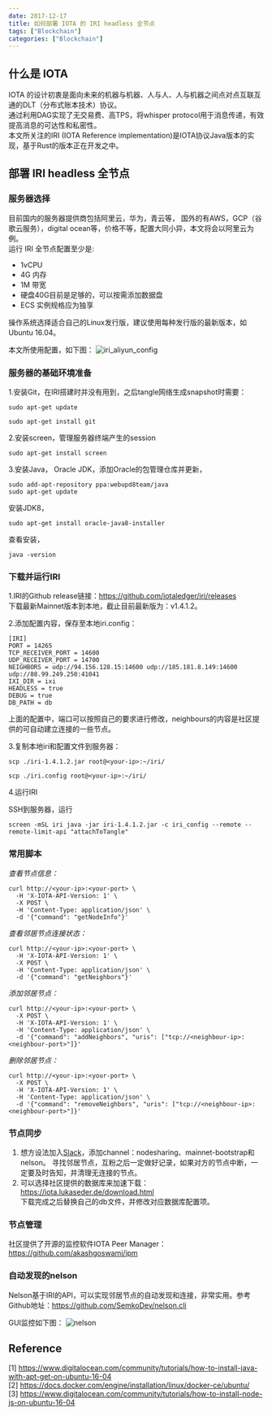 ```yaml
---
date: 2017-12-17
title: 如何部署 IOTA 的 IRI headless 全节点
tags: ["Blockchain"]
categories: ["Blockchain"]
---
```


## 什么是 IOTA
IOTA 的设计初衷是面向未来的机器与机器、人与人、人与机器之间点对点互联互通的DLT（分布式账本技术）协议。  
通过利用DAG实现了无交易费、高TPS，将whisper protocol用于消息传递，有效提高消息的可达性和私密性。  
本文所关注的IRI (IOTA Reference implementation)是IOTA协议Java版本的实现，基于Rust的版本正在开发之中。

## 部署 IRI headless 全节点

### 服务器选择
目前国内的服务器提供商包括阿里云，华为，青云等，
国外的有AWS，GCP（谷歌云服务），digital ocean等，价格不等，配置大同小异，本文将会以阿里云为例。  
运行 IRI 全节点配置至少是:

* 1vCPU  
* 4G 内存  
* 1M 带宽    
* 硬盘40G目前是足够的，可以按需添加数据盘  
* ECS 实例规格应为独享  

操作系统选择适合自己的Linux发行版，建议使用每种发行版的最新版本，如Ubuntu 16.04。

本文所使用配置，如下图：
![iri_aliyun_config](/static/iri-setup/iri_aliyun_config.png)

### 服务器的基础环境准备

1.安装Git，在IRI搭建时并没有用到，之后tangle网络生成snapshot时需要：

```
sudo apt-get update

sudo apt-get install git
```

2.安装screen，管理服务器终端产生的session

```
sudo apt-get install screen
```

3.安装Java，
Oracle JDK，添加Oracle的包管理仓库并更新，  

```
sudo add-apt-repository ppa:webupd8team/java
sudo apt-get update
```

安装JDK8，

```
sudo apt-get install oracle-java8-installer
```
查看安装，

```
java -version
```

### 下载并运行IRI

1.IRI的Github release链接：https://github.com/iotaledger/iri/releases  
下载最新Mainnet版本到本地，截止目前最新版为：v1.4.1.2。

2.添加配置内容，保存至本地iri.config：

```
[IRI]
PORT = 14265
TCP_RECEIVER_PORT = 14600
UDP_RECEIVER_PORT = 14700
NEIGHBORS = udp://94.156.128.15:14600 udp://185.181.8.149:14600 udp://88.99.249.250:41041
IXI_DIR = ixi
HEADLESS = true
DEBUG = true
DB_PATH = db
```

上面的配置中，端口可以按照自己的要求进行修改，neighbours的内容是社区提供的可自动建立连接的一些节点。  

3.复制本地iri和配置文件到服务器：

```
scp ./iri-1.4.1.2.jar root@<your-ip>:~/iri/

scp ./iri.config root@<your-ip>:~/iri/
```

4.运行IRI

SSH到服务器，运行

```
screen -mSL iri java -jar iri-1.4.1.2.jar -c iri_config --remote --remote-limit-api "attachToTangle"
```

### 常用脚本

*查看节点信息：*

```
curl http://<your-ip>:<your-port> \
  -H 'X-IOTA-API-Version: 1' \
  -X POST \
  -H 'Content-Type: application/json' \
  -d '{"command": "getNodeInfo"}'
```

*查看邻居节点连接状态：*

```
curl http://<your-ip>:<your-port> \
  -H 'X-IOTA-API-Version: 1' \
  -X POST \
  -H 'Content-Type: application/json' \
  -d '{"command": "getNeighbors"}'
```

*添加邻居节点：*

```
curl http://<your-ip>:<your-port> \
  -X POST \
  -H 'X-IOTA-API-Version: 1' \
  -H 'Content-Type: application/json' \
  -d '{"command": "addNeighbors", "uris": ["tcp://<neighbour-ip>:<neighbour-port>"]}'
```

*删除邻居节点：*
```
curl http://<your-ip>:<your-port> \
  -X POST \
  -H 'X-IOTA-API-Version: 1' \
  -H 'Content-Type: application/json' \
  -d '{"command": "removeNeighbors", "uris": ["tcp://<neighbour-ip>:<neighbour-port>"]}'
```

### 节点同步

1. 想方设法加入[Slack](https://iotatangle.slack.com)，添加channel：nodesharing、mainnet-bootstrap和nelson。
寻找邻居节点，互粉之后一定做好记录，如果对方的节点中断，一定要及时告知，并清理无连接的节点。  
2. 可以选择社区提供的数据库来加速下载：https://iota.lukaseder.de/download.html   
下载完成之后替换自己的db文件，并修改对应数据库配置项。

### 节点管理
社区提供了开源的监控软件IOTA Peer Manager：
https://github.com/akashgoswami/ipm

### 自动发现的nelson

Nelson基于IRI的API，可以实现邻居节点的自动发现和连接，非常实用。参考Github地址：https://github.com/SemkoDev/nelson.cli

GUI监控如下图：
![nelson](/static/iri-setup/iri_aliyun_config.png)


## Reference
[1] https://www.digitalocean.com/community/tutorials/how-to-install-java-with-apt-get-on-ubuntu-16-04  
[2] https://docs.docker.com/engine/installation/linux/docker-ce/ubuntu/  
[3] https://www.digitalocean.com/community/tutorials/how-to-install-node-js-on-ubuntu-16-04  